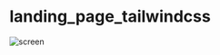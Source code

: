 # landing_page_tailwindcss
![screen](https://user-images.githubusercontent.com/30730433/163113264-ecfb2635-08a0-4f80-9fdc-6d98c1301c54.png)

